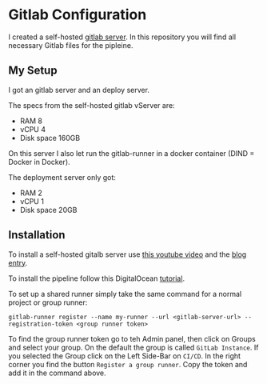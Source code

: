 # Gitlab Configuration

I created a self-hosted [gitlab server](https://gitlab.lglomb.tech/). In this repository you will find all necessary Gitlab files for the pipleine.

## My Setup

I got an gitlab server and an deploy server.

The specs from the self-hosted gitlab vServer are:
* RAM 8
* vCPU 4
* Disk space 160GB

On this server I also let run the gitlab-runner in a docker container (DIND = Docker in Docker).


The deployment server only got:
* RAM 2
* vCPU 1
* Disk space 20GB

## Installation

To install a self-hosted gitalb server use [this youtube video](https://www.youtube.com/watch?v=H-XBVD1Y8Qs) and the [blog entry](https://blogs.perficient.com/2020/08/10/installing-and-configuring-own-gitlab-instance-in-ubuntu-server/).

To install the pipeline follow this DigitalOcean [tutorial](https://www.digitalocean.com/community/tutorials/how-to-set-up-a-continuous-deployment-pipeline-with-gitlab-ci-cd-on-ubuntu-18-04).

To set up a shared runner simply take the same command for a normal project or group runner:

```gitlab-runner register --name my-runner --url <gitlab-server-url> --registration-token <group runner token>```

To find the group runner token go to teh Admin panel, then click on Groups and select your group. On the default the group is called `GitLab Instance`. If you selected the Group click on the Left Side-Bar on `CI/CD`. In the right corner you find the button `Register a group runner`. Copy the token and add it in the command above.